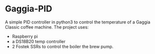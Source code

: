 # Gaggia-PID
A simple PID controller in python3 to control the temperature of a Gaggia Classic coffee machine.
The project uses:
- Raspberry pi 
- a DS18B20 temp controller  
- 2 Fostek SSRs to control the boiler the brew pump.

